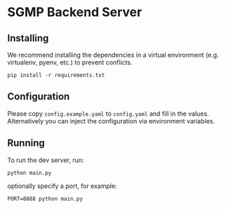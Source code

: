 # SGMP Backend Server
## Installing

We recommend installing the dependencies in a virtual environment (e.g. virtualenv, pyenv, etc.) to prevent conflicts.

```
pip install -r requirements.txt
```

## Configuration

Please copy `config.example.yaml` to `config.yaml` and fill in the values. Alternatively you can inject the configuration via environment variables.

## Running

To run the dev server, run:

```
python main.py
```

optionally specify a port, for example:

```
PORT=8888 python main.py
```